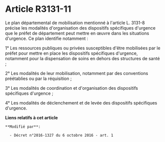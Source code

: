 # Article R3131-11

Le plan départemental de mobilisation mentionné à l'article L. 3131-8 précise les modalités d'organisation des dispositifs
spécifiques d'urgence que le préfet de département peut mettre en œuvre dans les situations d'urgence. Ce plan identifie
notamment : 

1° Les ressources publiques ou privées susceptibles d'être mobilisées par le préfet pour mettre en place les dispositifs
spécifiques d'urgence, notamment pour la dispensation de soins en dehors des structures de santé ; 

2° Les modalités de leur mobilisation, notamment par des conventions préétablies ou par la réquisition ; 

3° Les modalités de coordination et d'organisation des dispositifs spécifiques d'urgence ; 

4° Les modalités de déclenchement et de levée des dispositifs spécifiques d'urgence.

**Liens relatifs à cet article**

	**Modifié par**:

	  - Décret n°2016-1327 du 6 octobre 2016 - art. 1
